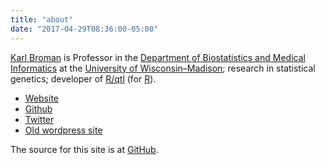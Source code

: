 ```yaml
---
title: "about"
date: "2017-04-29T08:36:00-05:00"
---
```


[Karl Broman](http://kbroman.org) is Professor in the
[Department of Biostatistics and Medical Informatics](https://www.biostat.wisc.edu)
at the [University of Wisconsin&ndash;Madison](http://www.wisc.edu);
research in statistical genetics; developer of
[R/qtl](http://rqtl.org) (for [R](https://www.r-project.org)).

 - [Website](http://kbroman.org)
 - [Github](https://github.com/kbroman)
 - [Twitter](https://twitter.com/kwbroman)
 - [Old wordpress site](https://kbroman.wordpress.com)

The source for this site is at [GitHub](https://github.com/kbroman/blog).

